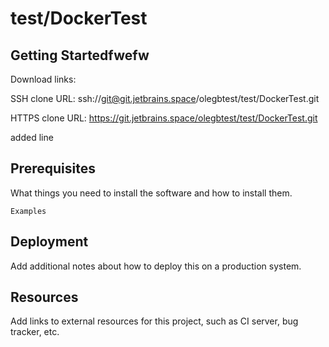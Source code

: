 # test/DockerTest



## Getting Startedfwefw

Download links:

SSH clone URL: ssh://git@git.jetbrains.space/olegbtest/test/DockerTest.git

HTTPS clone URL: https://git.jetbrains.space/olegbtest/test/DockerTest.git

added line

## Prerequisites

What things you need to install the software and how to install them.

```
Examples
```

## Deployment

Add additional notes about how to deploy this on a production system.

## Resources

Add links to external resources for this project, such as CI server, bug tracker, etc.
